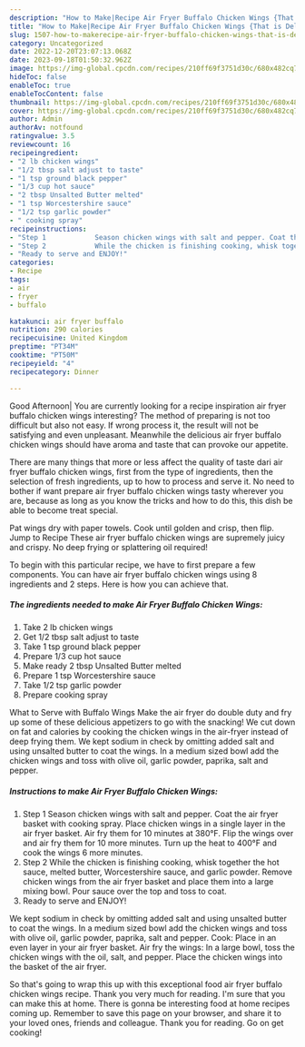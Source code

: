 ```yaml
---
description: "How to Make|Recipe Air Fryer Buffalo Chicken Wings {That is Delicious"
title: "How to Make|Recipe Air Fryer Buffalo Chicken Wings {That is Delicious"
slug: 1507-how-to-makerecipe-air-fryer-buffalo-chicken-wings-that-is-delicious
category: Uncategorized
date: 2022-12-20T23:07:13.068Z
date: 2023-09-18T01:50:32.962Z
image: https://img-global.cpcdn.com/recipes/210ff69f3751d30c/680x482cq70/air-fryer-buffalo-chicken-wings-recipe-main-photo.jpg
hideToc: false
enableToc: true
enableTocContent: false
thumbnail: https://img-global.cpcdn.com/recipes/210ff69f3751d30c/680x482cq70/air-fryer-buffalo-chicken-wings-recipe-main-photo.jpg
cover: https://img-global.cpcdn.com/recipes/210ff69f3751d30c/680x482cq70/air-fryer-buffalo-chicken-wings-recipe-main-photo.jpg
author: Admin
authorAv: notfound
ratingvalue: 3.5
reviewcount: 16
recipeingredient:
- "2 lb chicken wings"
- "1/2 tbsp salt adjust to taste"
- "1 tsp ground black pepper"
- "1/3 cup hot sauce"
- "2 tbsp Unsalted Butter melted"
- "1 tsp Worcestershire sauce"
- "1/2 tsp garlic powder"
- " cooking spray"
recipeinstructions:
- "Step 1            Season chicken wings with salt and pepper. Coat the air fryer basket with cooking spray. Place chicken wings in a single layer in the air fryer basket. Air fry them for 10 minutes at 380°F. Flip the wings over and air fry them for 10 more minutes. Turn up the heat to 400°F and cook the wings 6 more minutes."
- "Step 2            While the chicken is finishing cooking, whisk together the hot sauce, melted butter, Worcestershire sauce, and garlic powder. Remove chicken wings from the air fryer basket and place them into a large mixing bowl. Pour sauce over the top and toss to coat."
- "Ready to serve and ENJOY!"
categories:
- Recipe
tags:
- air
- fryer
- buffalo

katakunci: air fryer buffalo 
nutrition: 290 calories
recipecuisine: United Kingdom
preptime: "PT34M"
cooktime: "PT50M"
recipeyield: "4"
recipecategory: Dinner

---
```



Good Afternoon| You are currently looking for a recipe inspiration air fryer buffalo chicken wings interesting? The method of preparing is not too difficult but also not easy. If wrong process it, the result will not be satisfying and even unpleasant. Meanwhile the delicious air fryer buffalo chicken wings should have aroma and taste that can provoke our appetite.






There are many things that more or less affect the quality of taste dari air fryer buffalo chicken wings, first from the type of ingredients, then the selection of fresh ingredients, up to how to process and serve it. No need to bother if want prepare air fryer buffalo chicken wings tasty wherever you are, because as long as you know the tricks and how to do this, this dish be able to become treat special.


Pat wings dry with paper towels. Cook until golden and crisp, then flip. Jump to Recipe These air fryer buffalo chicken wings are supremely juicy and crispy. No deep frying or splattering oil required!


To begin with this particular recipe, we have to first prepare a few components. You can have air fryer buffalo chicken wings using 8 ingredients and 2 steps. Here is how you can achieve that.

<!--inarticleads1-->

##### The ingredients needed to make Air Fryer Buffalo Chicken Wings:

1. Take 2 lb chicken wings
1. Get 1/2 tbsp salt adjust to taste
1. Take 1 tsp ground black pepper
1. Prepare 1/3 cup hot sauce
1. Make ready 2 tbsp Unsalted Butter melted
1. Prepare 1 tsp Worcestershire sauce
1. Take 1/2 tsp garlic powder
1. Prepare  cooking spray


What to Serve with Buffalo Wings Make the air fryer do double duty and fry up some of these delicious appetizers to go with the snacking! We cut down on fat and calories by cooking the chicken wings in the air-fryer instead of deep frying them. We kept sodium in check by omitting added salt and using unsalted butter to coat the wings. In a medium sized bowl add the chicken wings and toss with olive oil, garlic powder, paprika, salt and pepper. 

<!--inarticleads2-->

##### Instructions to make Air Fryer Buffalo Chicken Wings:

1. Step 1            Season chicken wings with salt and pepper. Coat the air fryer basket with cooking spray. Place chicken wings in a single layer in the air fryer basket. Air fry them for 10 minutes at 380°F. Flip the wings over and air fry them for 10 more minutes. Turn up the heat to 400°F and cook the wings 6 more minutes.
1. Step 2            While the chicken is finishing cooking, whisk together the hot sauce, melted butter, Worcestershire sauce, and garlic powder. Remove chicken wings from the air fryer basket and place them into a large mixing bowl. Pour sauce over the top and toss to coat.
1. Ready to serve and ENJOY!

We kept sodium in check by omitting added salt and using unsalted butter to coat the wings. In a medium sized bowl add the chicken wings and toss with olive oil, garlic powder, paprika, salt and pepper. Cook: Place in an even layer in your air fryer basket. Air fry the wings: In a large bowl, toss the chicken wings with the oil, salt, and pepper. Place the chicken wings into the basket of the air fryer. 

So that's going to wrap this up with this exceptional food air fryer buffalo chicken wings recipe. Thank you very much for reading. I'm sure that you can make this at home. There is gonna be interesting food at home recipes coming up. Remember to save this page on your browser, and share it to your loved ones, friends and colleague. Thank you for reading. Go on get cooking!
